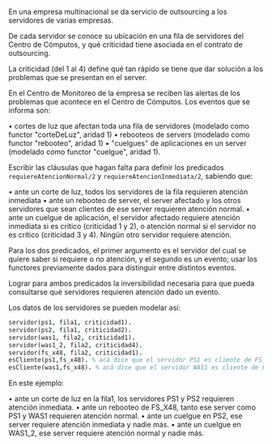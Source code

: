 En una empresa multinacional se da servicio de outsourcing a los servidores de varias empresas.

De cada servidor se conoce su ubicación en una fila de servidores del Centro de Cómputos, y qué criticidad tiene asociada en el contrato de outsourcing.

La criticidad (del 1 al 4) define qué tan rápido se tiene que dar solución a los problemas que se presentan en el server.

En el Centro de Monitoreo de la empresa se reciben las alertas de los problemas que acontece en el Centro de Cómputos. Los eventos que se informa son:

• cortes de luz que afectan toda una fila de servidores (modelado como functor "corteDeLuz", aridad 1)
• rebooteos de servers (modelado como functor "rebooteo", aridad 1)
• "cuelgues" de aplicaciones en un server (modelado como functor "cuelgue", aridad 1).

Escribir las cláusulas que hagan falta para definir los predicados `requiereAtencionNormal/2` y `requiereAtencionInmediata/2`, sabiendo que:

• ante un corte de luz, todos los servidores de la fila requieren atención inmediata
• ante un rebooteo de server, el server afectado y los otros servidores que sean clientes de ese server
requieren atención normal.
• ante un cuelgue de aplicación, el servidor afectado requiere atención inmediata si es crítico (criticidad 1 y 2), o atención normal si el servidor no es crítico (criticidad 3 y 4). Ningún otro servidor requiere atención.

Para los dos predicados, el primer argumento es el servidor del cual se quiere saber si requiere o no atención, y el segundo es un evento; usar los functores previamente dados para distinguir entre distintos eventos.

Lograr para ambos predicados la inversibilidad necesaria para que pueda consultarse qué servidores requieren atención dado un evento.

Los datos de los servidores se pueden modelar así:

```prolog
servidor(ps1, fila1, criticidad1).
servidor(ps2, fila1, criticidad2).
servidor(was1, fila2, criticidad1).
servidor(was1_2, fila2, criticidad4).
servidor(fs_x48, fila2, criticidad1).
esCliente(ps1,fs_x48). % acá dice que el servidor PS1 es cliente de FS_X48
esCliente(was1,fs_x48). % acá dice que el servidor WAS1 es cliente de FS_X48
```

En este ejemplo:

• ante un corte de luz en la fila1, los servidores PS1 y PS2 requieren atención inmediata.
• ante un rebooteo de FS_X48, tanto ese server como PS1 y WAS1 requieren atención normal.
• ante un cuelgue en PS2, ese server requiere atención inmediata y nadie más.
• ante un cuelgue en WAS1_2, ese server requiere atención normal y nadie más. 